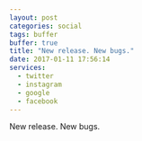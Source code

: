 ```yaml
---
layout: post
categories: social
tags: buffer
buffer: true
title: "New release. New bugs."
date: 2017-01-11 17:56:14
services: 
  - twitter
  - instagram
  - google
  - facebook
---
```

New release. New bugs.
